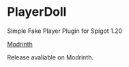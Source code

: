 # PlayerDoll
Simple Fake Player Plugin for Spigot 1.20

[Modrinth](https://modrinth.com/plugin/playerdoll)

Release avaliable on Modrinth.

